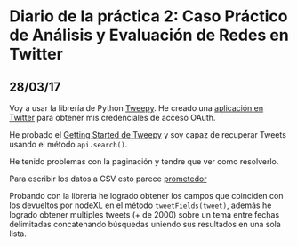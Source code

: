 # Diario de la práctica 2: Caso Práctico de Análisis y Evaluación de Redes en Twitter
## 28/03/17
Voy a usar la librería de Python [Tweepy](http://www.tweepy.org/). He creado una [aplicación en Twitter](https://dev.twitter.com/) para obtener mis credenciales de acceso OAuth.

He probado el [Getting Started de Tweepy](http://docs.tweepy.org/en/v3.5.0/getting_started.html) y soy capaz de recuperar Tweets usando el método `api.search()`.

He tenido problemas con la paginación y tendre que ver como resolverlo.

Para escribir los datos a CSV esto parece  [prometedor](http://stackoverflow.com/a/21869560/6441806)

Probando con la librería he logrado obtener los campos que coinciden con los devueltos por nodeXL en el método `tweetFields(tweet)`, además he logrado obtener multiples tweets (+ de 2000) sobre un tema entre fechas delimitadas concatenando búsquedas uniendo sus resultados en una sola lista.
